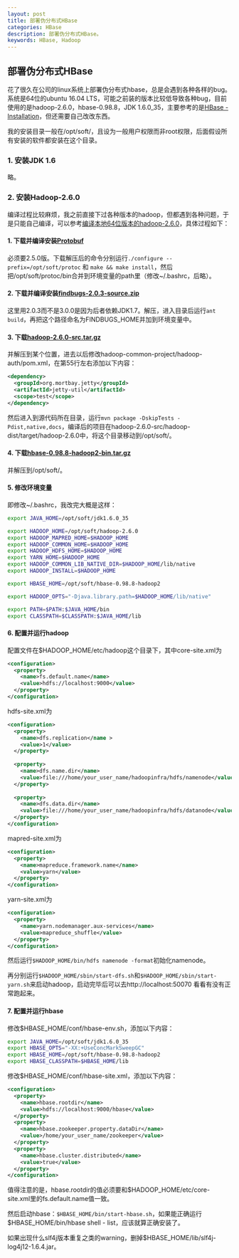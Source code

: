 ```yaml
---
layout: post
title: 部署伪分布式HBase
categories: HBase
description: 部署伪分布式HBase。
keywords: HBase, Hadoop
---
```


## 部署伪分布式HBase

花了很久在公司的linux系统上部署伪分布式hbase，总是会遇到各种各样的bug。系统是64位的ubuntu 16.04 LTS，可能之前装的版本比较低导致各种bug，目前使用的是hadoop-2.6.0，hbase-0.98.8，JDK 1.6.0_35，主要参考的是[HBase - Installation](https://www.tutorialspoint.com/hbase/hbase_installation.htm)，但还需要自己改改东西。

我的安装目录一般在/opt/soft/，且设为一般用户权限而非root权限，后面假设所有安装的软件都安装在这个目录。

### 1. 安装JDK 1.6

  略。

### 2. 安装Hadoop-2.6.0
编译过程比较麻烦，我之前直接下过各种版本的hadoop，但都遇到各种问题，于是只能自己编译，可以参考[编译本地64位版本的hadoop-2.6.0](http://www.cnblogs.com/hanganglin/p/4349919.html)，具体过程如下：

#### 1. 下载并编译安装[Protobuf](https://github.com/google/protobuf)
必须要2.5.0版。下载解压后的命令分别运行```./configure --prefix=/opt/soft/protoc``` 和 ```make && make install```，然后把/opt/soft/protoc/bin合并到环境变量的path里（修改~/.bashrc，后略）。

#### 2. 下载并编译安装[findbugs-2.0.3-source.zip](https://sourceforge.net/projects/findbugs/files/findbugs/2.0.3/)
这里用2.0.3而不是3.0.0是因为后者依赖JDK1.7。解压，进入目录后运行```ant build```，再把这个路径命名为FINDBUGS_HOME并加到环境变量中。

#### 3. 下载[hadoop-2.6.0-src.tar.gz](https://archive.apache.org/dist/hadoop/core/hadoop-2.6.0/hadoop-2.6.0-src.tar.gz)
并解压到某个位置，进去以后修改hadoop-common-project/hadoop-auth/pom.xml，在第55行左右添加以下内容：
```xml
<dependency>
  <groupId>org.mortbay.jetty</groupId>
  <artifactId>jetty-util</artifactId>
  <scope>test</scope>
</dependency>
```

然后进入到源代码所在目录，运行```mvn package -DskipTests -Pdist,native,docs```，编译后的项目在hadoop-2.6.0-src/hadoop-dist/target/hadoop-2.6.0中，将这个目录移动到/opt/soft/。

#### 4. 下载[hbase-0.98.8-hadoop2-bin.tar.gz](https://archive.apache.org/dist/hbase/hbase-0.98.8/hbase-0.98.8-hadoop2-bin.tar.gz)
并解压到/opt/soft/。

#### 5. 修改环境变量
即修改~/.bashrc，我改完大概是这样：
```bash
export JAVA_HOME=/opt/soft/jdk1.6.0_35

export HADOOP_HOME=/opt/soft/hadoop-2.6.0
export HADOOP_MAPRED_HOME=$HADOOP_HOME
export HADOOP_COMMON_HOME=$HADOOP_HOME
export HADOOP_HDFS_HOME=$HADOOP_HOME
export YARN_HOME=$HADOOP_HOME
export HADOOP_COMMON_LIB_NATIVE_DIR=$HADOOP_HOME/lib/native
export HADOOP_INSTALL=$HADOOP_HOME

export HBASE_HOME=/opt/soft/hbase-0.98.8-hadoop2

export HADOOP_OPTS="-Djava.library.path=$HADOOP_HOME/lib/native"

export PATH=$PATH:$JAVA_HOME/bin
export CLASSPATH=$CLASSPATH:$JAVA_HOME/lib
```

#### 6. 配置并运行hadoop
配置文件在$HADOOP_HOME/etc/hadoop这个目录下，其中core-site.xml为
```xml
<configuration>
  <property>
    <name>fs.default.name</name>
    <value>hdfs://localhost:9000</value>
  </property>
</configuration>
```
hdfs-site.xml为
```xml
<configuration>
  <property>
    <name>dfs.replication</name >
    <value>1</value>
  </property>
  
  <property>
    <name>dfs.name.dir</name>
    <value>file:///home/your_user_name/hadoopinfra/hdfs/namenode</value>
  </property>
  
  <property>
    <name>dfs.data.dir</name>
    <value>file:///home/your_user_name/hadoopinfra/hdfs/datanode</value>
  </property>
</configuration>
```
mapred-site.xml为
```xml
<configuration>
  <property>
    <name>mapreduce.framework.name</name>
    <value>yarn</value>
  </property>
</configuration>
```
yarn-site.xml为
```xml
<configuration>
  <property>
    <name>yarn.nodemanager.aux-services</name>
    <value>mapreduce_shuffle</value>
  </property>
</configuration>
```
然后运行```$HADOOP_HOME/bin/hdfs namenode -format```初始化namenode。

再分别运行```$HADOOP_HOME/sbin/start-dfs.sh```和```$HADOOP_HOME/sbin/start-yarn.sh```来启动hadoop，启动完毕后可以去http://localhost:50070 看看有没有正常跑起来。

#### 7. 配置并运行hbase
修改$HBASE_HOME/conf/hbase-env.sh，添加以下内容：
```bash
export JAVA_HOME=/opt/soft/jdk1.6.0_35
export HBASE_OPTS="-XX:+UseConcMarkSweepGC"
export HBASE_HOME=/opt/soft/hbase-0.98.8-hadoop2
export HBASE_CLASSPATH=$HBASE_HOME/lib
```
修改$HBASE_HOME/conf/hbase-site.xml，添加以下内容：
```xml
<configuration>
  <property>
    <name>hbase.rootdir</name>
    <value>hdfs://localhost:9000/hbase</value>
  </property>
  <property>
    <name>hbase.zookeeper.property.dataDir</name>
    <value>/home/your_user_name/zookeeper</value>
  </property>
  <property>
    <name>hbase.cluster.distributed</name>
    <value>true</value>
  </property>
</configuration>
```
值得注意的是，hbase.rootdir的值必须要和$HADOOP_HOME/etc/core-site.xml里的fs.default.name值一致。

然后启动hbase：```$HBASE_HOME/bin/start-hbase.sh```，如果能正确运行$HBASE_HOME/bin/hbase shell - list，应该就算正确安装了。

如果出现什么slf4j版本重复之类的warning，删掉$HBASE_HOME/lib/slf4j-log4j12-1.6.4.jar。